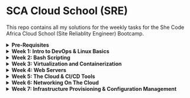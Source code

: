 # SCA Cloud School (SRE)

This repo contains all my solutions for the weekly tasks for the She Code Africa Cloud School (Site Reliablity Engineer) Bootcamp.

<details>
<summary><b>Pre-Requisites</b></summary><p>
In order to create a virtual machine where I could install Linux, I downloaded Virtual Box and Vagrant. After restarting my computer, inside my terminal I ran the following commands to install Ubuntu on my VM

```
mkdir vagrant
cd vagrant
vagrant box add ubuntu/trusty64
vagrant init ubuntu/trusty64
```

Once the Ubuntu box finished installing I ran

```
vagrant up
vagrant ssh
```

![](/images/vagrantup.png)
![](/images/vagrantssh.png)

---

#### Resources Used:

- [Download VirtualBox](https://www.virtualbox.org/wiki/Downloads)
- [Download Vagrant](https://www.vagrantup.com/downloads)
- [Installing VirtualBox and Vagrant](https://medium.com/@botdotcom/installing-virtualbox-and-vagrant-on-windows-10-2e5cbc6bd6ad)

---

</p></details>

<details>
<summary><b>Week 1: Intro to DevOps & Linux Basics</b></summary><p>

**TASK 1: Create 3 groups and 15 users.**

I ran the following command in order to create users.

```
sudo adduser UserName
```

I used 'adduser' instead of 'useradd' because 'adduser' gives the user a home directory and gives prompts to give the user a password.

To create groups I used the following command

```
sudo groupadd GroupName
```

To check that my users had been created I ran

```
cat /etc/passwd
```

![](/images/users.png)

To check that my groups had been created I ran

```
cat /etc/group
```

![](/images/groups.png)

---

#### Resources Used:

- [How to create users and groups in Linux from the command line](https://www.techrepublic.com/article/how-to-create-users-and-groups-in-linux-from-the-command-line/)
- [Ubuntu Docs](https://help.ubuntu.com/community/AddUsersHowto)

---

**TASK 2: Assign the 15 users across the 3 groups**

In order to assign a user to a group, I used the command 'usermod' which stands for user modification.

```
sudo usermod -aG GroupName userName
```

The flags -aG mean 'apphend Group.'

![](/images/groupassign.png)

I made the following group assignments:

- Group1: user1, user2, user3, user4, user5
- Group2: user6, user7, user8, user9, user10
- Group3: user11, user12, user13, user14, user15

---

#### Resources Used:

- [Network Chuck YouTube Video](https://youtu.be/jwnvKOjmtEA)

---

**TASK 3: Demonstrate that user(s) in a group cannot access files/folders that belong to another group unless they are added to that group**

I started of by creating a new folder and file

```
mkdir newdir
cd newdir
touch test.txt
```

I ran the command `ls -l` which will list the file along with information about the user and group that owns the file. Currently owner of test.txt is listed as `vagrant` which is my username since I am accessing my Ubuntu VM using Vagrant.

To change the owner of the group to user1 I ran

```
sudo chown user1 test.txt
```

Now running `ls -l` shows that test.txt is owned by user1, but group ownership still belongs to vagrant. To change the group ownership to Group1 I ran

```
sudo chrgrp Group1 test.txt
```

I could have also used the `chown` to change group ownership but in this instance I used the `chgrp` command which stands for `change group.`

I also learnt about the `-R` flag whcih recursively changes ownership. When changing the ownnership of a folder, you have to think about permissions for the folder, along with the items inside the folder. Using `chown` or `chgrp` with the `-R` flag helps you do that.

---

#### Resources Used:

- [Setting Permissions with chown chmod](https://www.baeldung.com/linux/chown-chmod-permissions)
- [Chgrp Command In Linux](https://linuxize.com/post/chgrp-command-in-linux/)

---

</p></details>
<details>
<summary><b>Week 2: Bash Scripting</b></summary><p>

[My Notes](https://github.com/deserie-dev/Bash-Scripting)

I created a bash script to automate the creation of users. In week 1, we had to create 15 users one by one. The bash script createusers.sh makes use of a for loop in order to automate the process of creating users.

1. Create a text file containing the 15 usernames to be created (usernames.txt)

2. Write the bash script to automate the creation of users (createusers.sh)

3. Make the bash script executable by running

```
chmod u+x createusers.sh
```

</p></details>

<details>
<summary><b>Week 3: Virtualization and Containerization</b></summary><p>

Repo with files for this weeks task: [deseriedocker1](https://github.com/deserie-dev/deseriedocker1)

**Pre-requisites**
Download and install Docker. I am on a Windows machine running Windows home. I used the following guide to help me: [Windows Subsystem for Linux Installation Guide for Windows 10](https://docs.microsoft.com/en-us/windows/wsl/install-win10). Once I had done that I was able to download [Docker Desktop for Windows](https://docs.docker.com/desktop/windows/install/#system-requirements-for-wsl-2-backend).

**TASK 1: Write a Dockerfile (for any sample application), build an image from it, and then launch a container from that image.**

I made a simple application with HTML & CSS on the front end and Node on the back end.
![](/images/myapp.gif)

I wrote the Dockerfile in the project's root folder.
![](/images/dockerfile.png)

A Dockerfile is a list of instructions that Docker uses to build an image. An image is used to build a container. **FROM** specifies the parent image from which I'm building, in this case Node:10. Official versions of images can be found on Docker Hub. **WORKDIR** sets the working directory for all the commands that follow it, so it's like a cd into that directory. I used an absolute path to my deseriedocker1 file. **COPY** copies files from my working directory onto the current working directory in the image. **RUN** will install the projects dependencies, the same as if I was running a normal Node app, I would run "npm install" to install all my projects dependencies. **EXPOSE** opens a network port so that I can reach my Node app inside the container. **CMD** is the commands that are run when the container starts up.

To build the image, I cd'd into the folder with the Dockerfile and ran

```
  docker build -t my-app:1.0 .
```

![](/images/dockerbuild.png)

![](/images/dockerimage.png)

To launch a container from the image I ran

```
  docker run my-app:1.0
```

![](/images/dockerrun.png)

![](/images/myappcontainer.png)

**TASK 2: Write a docker-compose file for the same application, then build and run the application.**

I wrote the docker-compose file in my project's root folder. Docker Compose is a tool for running multiple containers although in this case I only have one. Docker compose is a YAML file used to configure an app's services. **Version** specifies the version of Docker Compose. **my-app** is the container name and **image** tells Docker Compose to deploy my container using the official Node image. **ports** specifies which ports are going to be open, the first one is the port on the host, the second one is the port on the container.

![](/images/dockercompose.png)

I then ran

```
  docker-compose up
```

![](/images/composeup.png)

---

#### Resources Used:

- [IBM Docs on Virtualization](https://www.ibm.com/cloud/learn/virtualization-a-complete-guide)

- [IBM Docs on Containerization](https://www.ibm.com/cloud/learn/containerization)

---

</p></details>

<details>
<summary><b>Week 4: Web Servers</b></summary><p>

</p></details>

<details>
<summary><b>Week 5: The Cloud & CI/CD Tools</b></summary><p>

**TASK 1: Find a project that has a database dependency and deploy to Heroku(PAAS)**

Deployment on Heroku

![](/images/heroku.png)

Live link

[Weather App](https://deserie-weather-application.herokuapp.com/)

**TASK 2: Set up a Jenkins server**

### Pre-requisites

Before installing Jenkins you have to first install Java 11 or 8. I spun up an AWS EC2 instance running Ubuntu 20 and downloaded a new key pair which I named jenkins.pem. In order to ssh into my instance I ran

```
  ssh -i jenkins.pem ubuntu@myEC2ipaddress
```

![](/images/ec2.png)

To install Java on my instance I ran

```
  sudo apt install openjdk-11-jre-headless
```

![](/images/java.png)

To install Jenkins I ran the following commands

```
  wget -q -O - https://pkg.jenkins.io/debian-stable/jenkins.io.key | sudo apt-key add -
  sudo sh -c 'echo deb https://pkg.jenkins.io/debian-stable binary/ > \/etc/apt/sources.list.d/jenkins.list'
  sudo apt-get update
  sudo apt-get install jenkins
```

To start up the Jenkins server I ran

```
  sudo systemctl start jenkins
  sudo systemctl status jenkins
```

![](/images/jenkins_start.png)

**TASK 3: Create a simple pipeline that runs the provided tests in a codebase**

Inside Jenkins I created a freestyle project. On the config page, I entered my repo's URL. For Source Code Management I selected Git. In the Build Triggers section I selected GitHub hook trigger for GITScm polling option, then save.

![](/images/jbuild.png)

**TASK 4: Add a hook that automatically triggers the pipeline build when a new code is pushed to any branch**

In my GitHub repo I went to Settings -> Webhooks -> Add Webhook. In the Payload URL field, I entered my Jenkins url with /github-webhook/ appended to it. For Content Type I selected json, and for the event trigger I selected the push event.

![](/images/webhook.png)

**TASK 5: Repeat the above instructions for CircleCI and TravisCI**

Repo with sample app and all config files

[Sample App](https://github.com/deserie-dev/jenkins_test)

**Circle CI**

![](/images/circle.png)

**Travis CI**

![](/images/travis.png)

</p></details>

<details>
<summary><b>Week 6: Networking On The Cloud</b></summary><p>

**TASK 1: Create a VPC with private and public subnet**

![](/images/vpc1.png)

![](/images/subnet.png)

**TASK 2: Create instances (servers) in each subnet**

Public instance with a public IP address.

![](/images/publicInstance.png)

Private instance with no public IP address.

![](/images/privateInstance.png)

SSH into instance after configuring the .pem file by using command provided in console or "ssh ubuntu@IPADDRESS" or "ssh ec2-user@IPADDRESS"

![](/images/ssh1.png)

![](/images/ssh2.png)

![](/images/ssh3.png)

The instance that is in the public subnet has a public IP address as shown above, and can connect to the internet, but the instance in the private subnet cannot, unless it uses a network address translation (NAT) gateway.

**TASK 4: Write a bash script to automate the creation of the VPC, subnets and servers**

See createvpc.sh

---

#### Resources Used:

- [AWS - Create a VPC with Public and Private Subnets](https://jasonwatmore.com/post/2021/05/30/aws-create-a-vpc-with-public-and-private-subnets-and-a-nat-gateway)

- [AWS CLI Basics](https://okigiveup.net/tutorials/discovering-aws-with-cli-part-1-basics/)

- [SSH Into EC2 Instance](https://youtu.be/N9t2RzmHta8)

---

</p></details>

<details>
<summary><b>Week 7: Infrastructure Provisioning & Configuration Management</b></summary><p>

---

#### Resources Used:

- [Packer YouTube Playlist](https://www.youtube.com/watch?v=ArwJqy6meyA&list=PL0yQYCnvTmOvEcVj7NQ6wH2nxmeA6w2ve)

- [Ansible YouTube Playlist](https://youtu.be/3RiVKs8GHYQ)

- [Getting Started with Ansible](https://blog.risingstack.com/getting-started-with-ansible-infrastructure-automation/)

---

</p></details>
